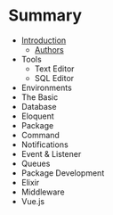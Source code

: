 # Summary

* [Introduction](README.md)
   * [Authors](authors.md)
* Tools
   * Text Editor
   * SQL Editor
* Environments
* The Basic
* Database
* Eloquent
* Package
* Command
* Notifications
* Event & Listener
* Queues
* Package Development
* Elixir
* Middleware
* Vue.js

